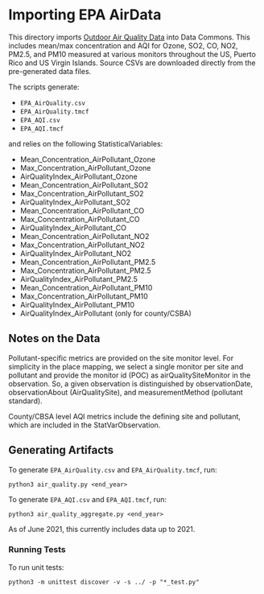 # Importing EPA AirData
This directory imports [Outdoor Air Quality Data](https://aqs.epa.gov/aqsweb/airdata/download_files.html) into Data Commons. This includes mean/max concentration and AQI for Ozone, SO2, CO, NO2, PM2.5, and PM10 measured at various monitors throughout the  US, Puerto Rico and US Virgin Islands. Source CSVs are downloaded directly from the pre-generated data files.

The scripts generate:
- `EPA_AirQuality.csv`
- `EPA_AirQuality.tmcf`
- `EPA_AQI.csv`
- `EPA_AQI.tmcf`

and relies on the following StatisticalVariables:
- Mean_Concentration_AirPollutant_Ozone
- Max_Concentration_AirPollutant_Ozone
- AirQualityIndex_AirPollutant_Ozone
- Mean_Concentration_AirPollutant_SO2
- Max_Concentration_AirPollutant_SO2
- AirQualityIndex_AirPollutant_SO2
- Mean_Concentration_AirPollutant_CO
- Max_Concentration_AirPollutant_CO
- AirQualityIndex_AirPollutant_CO
- Mean_Concentration_AirPollutant_NO2
- Max_Concentration_AirPollutant_NO2
- AirQualityIndex_AirPollutant_NO2
- Mean_Concentration_AirPollutant_PM2.5
- Max_Concentration_AirPollutant_PM2.5
- AirQualityIndex_AirPollutant_PM2.5
- Mean_Concentration_AirPollutant_PM10
- Max_Concentration_AirPollutant_PM10
- AirQualityIndex_AirPollutant_PM10
- AirQualityIndex_AirPollutant (only for county/CSBA)

## Notes on the Data
Pollutant-specific metrics are provided on the site monitor level. For simplicity in the place mapping, we select a single monitor per site and pollutant and provide the monitor id (POC) as airQualitySiteMonitor in the observation. So, a given observation is distinguished by observationDate, observationAbout (AirQualitySite), and measurementMethod (pollutant standard).

County/CBSA level AQI metrics include the defining site and pollutant, which are included in the StatVarObservation.

## Generating Artifacts
To generate `EPA_AirQuality.csv` and `EPA_AirQuality.tmcf`, run:
```
python3 air_quality.py <end_year>
```
To generate `EPA_AQI.csv` and `EPA_AQI.tmcf`, run:
```
python3 air_quality_aggregate.py <end_year>
```
As of June 2021, this currently includes data up to 2021.

### Running Tests
To run unit tests:
```
python3 -m unittest discover -v -s ../ -p "*_test.py"
```
